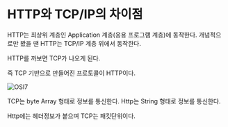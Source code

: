 # HTTP와 TCP/IP의 차이점

HTTP는 최상위 계층인 Application 계층(응용 프로그램 계층)에 동작한다.
개념적으로만 봤을 땐 HTTP는 TCP/IP 계층 위에서 동작한다.

HTTP를 까보면 TCP가 나오게 된다.

즉 TCP 기반으로 만들어진 프로토콜이 HTTP이다.

![OSI7](https://velog.velcdn.com/images%2Fcorone_hi%2Fpost%2F57b94a1c-4842-4e4b-b46a-f8fe732d8a48%2Fimage.png)


TCP는 byte Array 형태로 정보를 통신한다.
Http는 String 형태로 정보를 통신한다.

Http에는 헤더정보가 붙으며 TCP는 패킷단위이다.